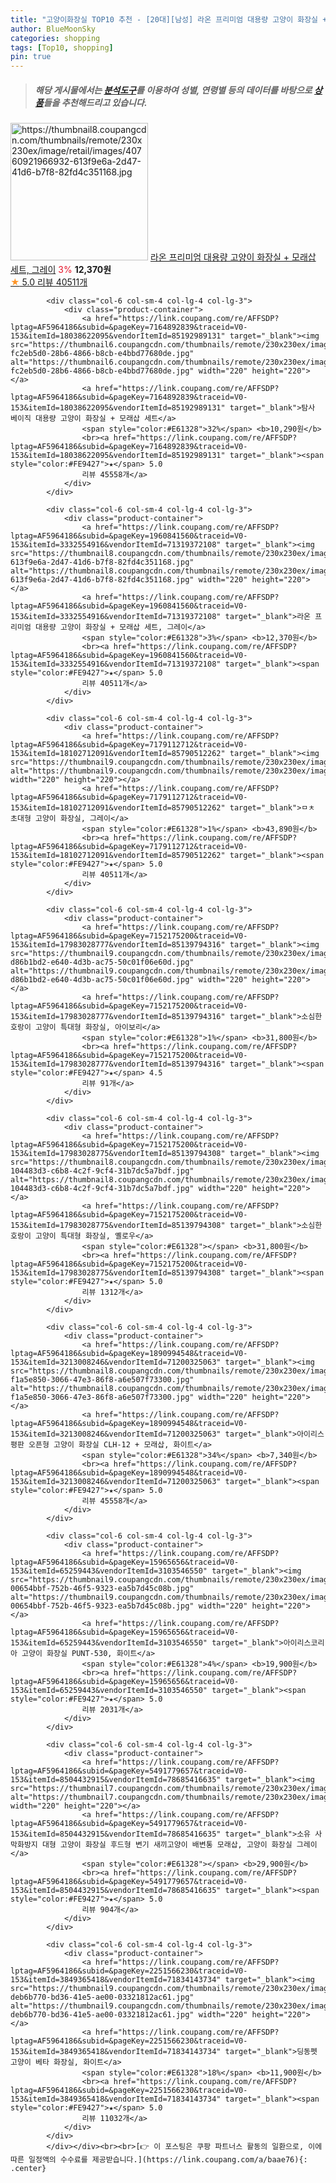 ```yaml
---
title: "고양이화장실 TOP10 추천 - [20대][남성] 라온 프리미엄 대용량 고양이 화장실 + 모래삽 세트, 그레이"
author: BlueMoonSky
categories: shopping
tags: [Top10, shopping]
pin: true
---
```


> ##### 해당 게시물에서는 [**분석도구**](https://itemscout.io/)를 이용하여 **성별**, **연령별** 등의 데이터를 바탕으로 [**상품**](https://link.coupang.com/a/baae76)들을 추천해드리고 있습니다.
<div class="container"><div class="row">
            <div class="col-6 col-sm-4 col-lg-4 col-lg-3">
                <div class="product-container">
                    <a href="https://link.coupang.com/re/AFFSDP?lptag=AF5964186&subid=&pageKey=1960841560&traceid=V0-153&itemId=3332554916&vendorItemId=71319372108" target="_blank"><img src="https://thumbnail8.coupangcdn.com/thumbnails/remote/230x230ex/image/retail/images/40760921966932-613f9e6a-2d47-41d6-b7f8-82fd4c351168.jpg" alt="https://thumbnail8.coupangcdn.com/thumbnails/remote/230x230ex/image/retail/images/40760921966932-613f9e6a-2d47-41d6-b7f8-82fd4c351168.jpg" width="220" height="220"></a>
                    <a href="https://link.coupang.com/re/AFFSDP?lptag=AF5964186&subid=&pageKey=1960841560&traceid=V0-153&itemId=3332554916&vendorItemId=71319372108" target="_blank">라온 프리미엄 대용량 고양이 화장실 + 모래삽 세트, 그레이</a>
                    <span style="color:#E61328">3%</span> <b>12,370원</b>
                    <br><a href="https://link.coupang.com/re/AFFSDP?lptag=AF5964186&subid=&pageKey=1960841560&traceid=V0-153&itemId=3332554916&vendorItemId=71319372108" target="_blank"><span style="color:#FE9427">★</span> 5.0
                    리뷰 40511개</a>
                </div>
            </div>
            
            <div class="col-6 col-sm-4 col-lg-4 col-lg-3">
                <div class="product-container">
                    <a href="https://link.coupang.com/re/AFFSDP?lptag=AF5964186&subid=&pageKey=7164892839&traceid=V0-153&itemId=18038622095&vendorItemId=85192989131" target="_blank"><img src="https://thumbnail6.coupangcdn.com/thumbnails/remote/230x230ex/image/retail/images/1376570857394086-fc2eb5d0-28b6-4866-b8cb-e4bbd77680de.jpg" alt="https://thumbnail6.coupangcdn.com/thumbnails/remote/230x230ex/image/retail/images/1376570857394086-fc2eb5d0-28b6-4866-b8cb-e4bbd77680de.jpg" width="220" height="220"></a>
                    <a href="https://link.coupang.com/re/AFFSDP?lptag=AF5964186&subid=&pageKey=7164892839&traceid=V0-153&itemId=18038622095&vendorItemId=85192989131" target="_blank">탐사 베이직 대용량 고양이 화장실 + 모래삽 세트</a>
                    <span style="color:#E61328">32%</span> <b>10,290원</b>
                    <br><a href="https://link.coupang.com/re/AFFSDP?lptag=AF5964186&subid=&pageKey=7164892839&traceid=V0-153&itemId=18038622095&vendorItemId=85192989131" target="_blank"><span style="color:#FE9427">★</span> 5.0
                    리뷰 45558개</a>
                </div>
            </div>
            
            <div class="col-6 col-sm-4 col-lg-4 col-lg-3">
                <div class="product-container">
                    <a href="https://link.coupang.com/re/AFFSDP?lptag=AF5964186&subid=&pageKey=1960841560&traceid=V0-153&itemId=3332554916&vendorItemId=71319372108" target="_blank"><img src="https://thumbnail8.coupangcdn.com/thumbnails/remote/230x230ex/image/retail/images/40760921966932-613f9e6a-2d47-41d6-b7f8-82fd4c351168.jpg" alt="https://thumbnail8.coupangcdn.com/thumbnails/remote/230x230ex/image/retail/images/40760921966932-613f9e6a-2d47-41d6-b7f8-82fd4c351168.jpg" width="220" height="220"></a>
                    <a href="https://link.coupang.com/re/AFFSDP?lptag=AF5964186&subid=&pageKey=1960841560&traceid=V0-153&itemId=3332554916&vendorItemId=71319372108" target="_blank">라온 프리미엄 대용량 고양이 화장실 + 모래삽 세트, 그레이</a>
                    <span style="color:#E61328">3%</span> <b>12,370원</b>
                    <br><a href="https://link.coupang.com/re/AFFSDP?lptag=AF5964186&subid=&pageKey=1960841560&traceid=V0-153&itemId=3332554916&vendorItemId=71319372108" target="_blank"><span style="color:#FE9427">★</span> 5.0
                    리뷰 40511개</a>
                </div>
            </div>
            
            <div class="col-6 col-sm-4 col-lg-4 col-lg-3">
                <div class="product-container">
                    <a href="https://link.coupang.com/re/AFFSDP?lptag=AF5964186&subid=&pageKey=7179112712&traceid=V0-153&itemId=18102712091&vendorItemId=85790512262" target="_blank"><img src="https://thumbnail9.coupangcdn.com/thumbnails/remote/230x230ex/image/vendor_inventory/16c5/8a6049486b6d9820e5ac7a4929c9386b92d71e7f86ed2a47ae0619a40787.jpeg" alt="https://thumbnail9.coupangcdn.com/thumbnails/remote/230x230ex/image/vendor_inventory/16c5/8a6049486b6d9820e5ac7a4929c9386b92d71e7f86ed2a47ae0619a40787.jpeg" width="220" height="220"></a>
                    <a href="https://link.coupang.com/re/AFFSDP?lptag=AF5964186&subid=&pageKey=7179112712&traceid=V0-153&itemId=18102712091&vendorItemId=85790512262" target="_blank">ㅁㅊ 초대형 고양이 화장실, 그레이</a>
                    <span style="color:#E61328">1%</span> <b>43,890원</b>
                    <br><a href="https://link.coupang.com/re/AFFSDP?lptag=AF5964186&subid=&pageKey=7179112712&traceid=V0-153&itemId=18102712091&vendorItemId=85790512262" target="_blank"><span style="color:#FE9427">★</span> 5.0
                    리뷰 40511개</a>
                </div>
            </div>
            
            <div class="col-6 col-sm-4 col-lg-4 col-lg-3">
                <div class="product-container">
                    <a href="https://link.coupang.com/re/AFFSDP?lptag=AF5964186&subid=&pageKey=7152175200&traceid=V0-153&itemId=17983028777&vendorItemId=85139794316" target="_blank"><img src="https://thumbnail9.coupangcdn.com/thumbnails/remote/230x230ex/image/retail/images/5897067326268555-d86b1bd2-e640-4d3b-ac75-50c01f06e60d.jpg" alt="https://thumbnail9.coupangcdn.com/thumbnails/remote/230x230ex/image/retail/images/5897067326268555-d86b1bd2-e640-4d3b-ac75-50c01f06e60d.jpg" width="220" height="220"></a>
                    <a href="https://link.coupang.com/re/AFFSDP?lptag=AF5964186&subid=&pageKey=7152175200&traceid=V0-153&itemId=17983028777&vendorItemId=85139794316" target="_blank">소심한호랑이 고양이 특대형 화장실, 아이보리</a>
                    <span style="color:#E61328">1%</span> <b>31,800원</b>
                    <br><a href="https://link.coupang.com/re/AFFSDP?lptag=AF5964186&subid=&pageKey=7152175200&traceid=V0-153&itemId=17983028777&vendorItemId=85139794316" target="_blank"><span style="color:#FE9427">★</span> 4.5
                    리뷰 91개</a>
                </div>
            </div>
            
            <div class="col-6 col-sm-4 col-lg-4 col-lg-3">
                <div class="product-container">
                    <a href="https://link.coupang.com/re/AFFSDP?lptag=AF5964186&subid=&pageKey=7152175200&traceid=V0-153&itemId=17983028775&vendorItemId=85139794308" target="_blank"><img src="https://thumbnail8.coupangcdn.com/thumbnails/remote/230x230ex/image/retail/images/5896712877282873-104483d3-c6b8-4c2f-9cf4-31b7dc5a7bdf.jpg" alt="https://thumbnail8.coupangcdn.com/thumbnails/remote/230x230ex/image/retail/images/5896712877282873-104483d3-c6b8-4c2f-9cf4-31b7dc5a7bdf.jpg" width="220" height="220"></a>
                    <a href="https://link.coupang.com/re/AFFSDP?lptag=AF5964186&subid=&pageKey=7152175200&traceid=V0-153&itemId=17983028775&vendorItemId=85139794308" target="_blank">소심한호랑이 고양이 특대형 화장실, 옐로우</a>
                    <span style="color:#E61328"></span> <b>31,800원</b>
                    <br><a href="https://link.coupang.com/re/AFFSDP?lptag=AF5964186&subid=&pageKey=7152175200&traceid=V0-153&itemId=17983028775&vendorItemId=85139794308" target="_blank"><span style="color:#FE9427">★</span> 5.0
                    리뷰 1312개</a>
                </div>
            </div>
            
            <div class="col-6 col-sm-4 col-lg-4 col-lg-3">
                <div class="product-container">
                    <a href="https://link.coupang.com/re/AFFSDP?lptag=AF5964186&subid=&pageKey=1890994548&traceid=V0-153&itemId=3213008246&vendorItemId=71200325063" target="_blank"><img src="https://thumbnail8.coupangcdn.com/thumbnails/remote/230x230ex/image/retail/images/4955022196984163-f1a5e850-3066-47e3-86f8-a6e507f73300.jpg" alt="https://thumbnail8.coupangcdn.com/thumbnails/remote/230x230ex/image/retail/images/4955022196984163-f1a5e850-3066-47e3-86f8-a6e507f73300.jpg" width="220" height="220"></a>
                    <a href="https://link.coupang.com/re/AFFSDP?lptag=AF5964186&subid=&pageKey=1890994548&traceid=V0-153&itemId=3213008246&vendorItemId=71200325063" target="_blank">아이리스 평판 오픈형 고양이 화장실 CLH-12 + 모래삽, 화이트</a>
                    <span style="color:#E61328">34%</span> <b>7,340원</b>
                    <br><a href="https://link.coupang.com/re/AFFSDP?lptag=AF5964186&subid=&pageKey=1890994548&traceid=V0-153&itemId=3213008246&vendorItemId=71200325063" target="_blank"><span style="color:#FE9427">★</span> 5.0
                    리뷰 45558개</a>
                </div>
            </div>
            
            <div class="col-6 col-sm-4 col-lg-4 col-lg-3">
                <div class="product-container">
                    <a href="https://link.coupang.com/re/AFFSDP?lptag=AF5964186&subid=&pageKey=15965656&traceid=V0-153&itemId=65259443&vendorItemId=3103546550" target="_blank"><img src="https://thumbnail9.coupangcdn.com/thumbnails/remote/230x230ex/image/retail/images/2839625216722195-00654bbf-752b-46f5-9323-ea5b7d45c08b.jpg" alt="https://thumbnail9.coupangcdn.com/thumbnails/remote/230x230ex/image/retail/images/2839625216722195-00654bbf-752b-46f5-9323-ea5b7d45c08b.jpg" width="220" height="220"></a>
                    <a href="https://link.coupang.com/re/AFFSDP?lptag=AF5964186&subid=&pageKey=15965656&traceid=V0-153&itemId=65259443&vendorItemId=3103546550" target="_blank">아이리스코리아 고양이 화장실 PUNT-530, 화이트</a>
                    <span style="color:#E61328">4%</span> <b>19,900원</b>
                    <br><a href="https://link.coupang.com/re/AFFSDP?lptag=AF5964186&subid=&pageKey=15965656&traceid=V0-153&itemId=65259443&vendorItemId=3103546550" target="_blank"><span style="color:#FE9427">★</span> 5.0
                    리뷰 2031개</a>
                </div>
            </div>
            
            <div class="col-6 col-sm-4 col-lg-4 col-lg-3">
                <div class="product-container">
                    <a href="https://link.coupang.com/re/AFFSDP?lptag=AF5964186&subid=&pageKey=5491779657&traceid=V0-153&itemId=8504432915&vendorItemId=78685416635" target="_blank"><img src="https://thumbnail7.coupangcdn.com/thumbnails/remote/230x230ex/image/vendor_inventory/22ec/453b765e6da0410d0d57db53c36d53ab259fa9bb6294953d682218527f74.jpg" alt="https://thumbnail7.coupangcdn.com/thumbnails/remote/230x230ex/image/vendor_inventory/22ec/453b765e6da0410d0d57db53c36d53ab259fa9bb6294953d682218527f74.jpg" width="220" height="220"></a>
                    <a href="https://link.coupang.com/re/AFFSDP?lptag=AF5964186&subid=&pageKey=5491779657&traceid=V0-153&itemId=8504432915&vendorItemId=78685416635" target="_blank">소유 사막화방지 대형 고양이 화장실 후드형 변기 새끼고양이 배변통 모래삽, 고양이 화장실 그레이</a>
                    <span style="color:#E61328"></span> <b>29,900원</b>
                    <br><a href="https://link.coupang.com/re/AFFSDP?lptag=AF5964186&subid=&pageKey=5491779657&traceid=V0-153&itemId=8504432915&vendorItemId=78685416635" target="_blank"><span style="color:#FE9427">★</span> 5.0
                    리뷰 904개</a>
                </div>
            </div>
            
            <div class="col-6 col-sm-4 col-lg-4 col-lg-3">
                <div class="product-container">
                    <a href="https://link.coupang.com/re/AFFSDP?lptag=AF5964186&subid=&pageKey=2251566230&traceid=V0-153&itemId=3849365418&vendorItemId=71834143734" target="_blank"><img src="https://thumbnail9.coupangcdn.com/thumbnails/remote/230x230ex/image/retail/images/1834208338390458-deb6b770-bd36-41e5-ae00-03321812ac61.jpg" alt="https://thumbnail9.coupangcdn.com/thumbnails/remote/230x230ex/image/retail/images/1834208338390458-deb6b770-bd36-41e5-ae00-03321812ac61.jpg" width="220" height="220"></a>
                    <a href="https://link.coupang.com/re/AFFSDP?lptag=AF5964186&subid=&pageKey=2251566230&traceid=V0-153&itemId=3849365418&vendorItemId=71834143734" target="_blank">딩동펫 고양이 베타 화장실, 화이트</a>
                    <span style="color:#E61328">18%</span> <b>11,900원</b>
                    <br><a href="https://link.coupang.com/re/AFFSDP?lptag=AF5964186&subid=&pageKey=2251566230&traceid=V0-153&itemId=3849365418&vendorItemId=71834143734" target="_blank"><span style="color:#FE9427">★</span> 5.0
                    리뷰 11032개</a>
                </div>
            </div>
            </div></div><br><br>[👉 이 포스팅은 쿠팡 파트너스 활동의 일환으로, 이에 따른 일정액의 수수료를 제공받습니다.](https://link.coupang.com/a/baae76){: .center}